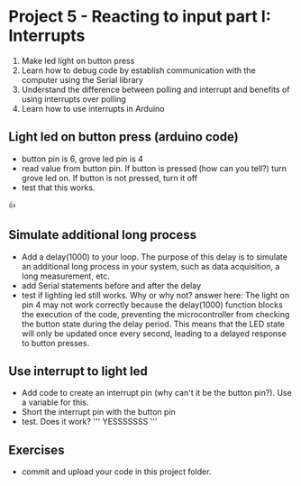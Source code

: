 # Project 5 - Reacting to input part I: Interrupts

1. Make led light on button press
2. Learn how to debug code by establish communication with the computer using the Serial library
3. Understand the difference between polling and interrupt and benefits of using interrupts over polling
4. Learn how to use interrupts in Arduino

## Light led on button press (arduino code)
 - button pin is 6, grove led pin is 4
 - read value from button pin. If button is pressed (how can you tell?) 
 turn grove led on. If button is not pressed, turn it off
 - test that this works.
 ```
 👍
 ```

## Simulate additional long process
- Add a delay(1000) to your loop. The purpose of this delay is to simulate an additional long process in your system, such as data acquisition, a long measurement, etc.
- add Serial statements before and after the delay
- test if lighting led still works. Why or why not?
answer here: The light on pin 4 may not work correctly because the delay(1000) function blocks the execution of the code, preventing the microcontroller from checking the button state during the delay period. This means that the LED state will only be updated once every second, leading to a delayed response to button presses.

## Use interrupt to light led
- Add code to create an interrupt pin (why can't it be the button pin?). Use a variable for this.
- Short the interrupt pin with the button pin
- test. Does it work?
'''
YESSSSSSS
'''

## Exercises
 - commit and upload your code in this project folder.


